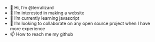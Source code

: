 - 👋 Hi, I’m @terralizard
- 👀 I’m interested in making a website
- 🌱 I’m currently learning javascript
- 💞️ I’m looking to collaborate on any open source project when I have more experience
- 📫 How to reach me my github

<!---
terralizard/terralizard is a ✨ special ✨ repository because its `README.md` (this file) appears on your GitHub profile.
You can click the Preview link to take a look at your changes.
--->

